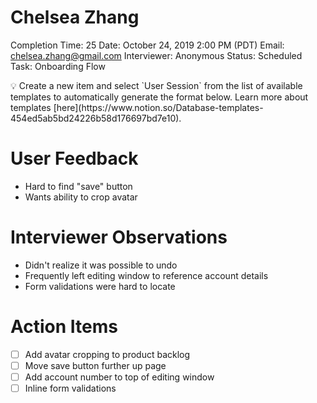 # Chelsea Zhang

Completion Time: 25
Date: October 24, 2019 2:00 PM (PDT)
Email: chelsea.zhang@gmail.com
Interviewer: Anonymous
Status: Scheduled
Task: Onboarding Flow

<aside>
💡 Create a new item and select `User Session` from the list of available templates to automatically generate the format below. Learn more about templates [here](https://www.notion.so/Database-templates-454ed5ab5bd24226b58d176697bd7e10).

</aside>

# User Feedback

- Hard to find "save" button
- Wants ability to crop avatar

# Interviewer Observations

- Didn't realize it was possible to undo
- Frequently left editing window to reference account details
- Form validations were hard to locate

# Action Items

- [ ]  Add avatar cropping to product backlog
- [ ]  Move save button further up page
- [ ]  Add account number to top of editing window
- [ ]  Inline form validations